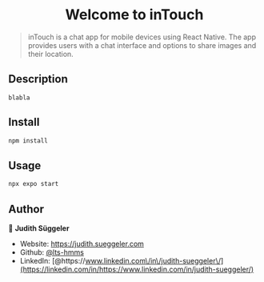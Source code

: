 <h1 align="center">Welcome to inTouch</h1>

> inTouch is a chat app for mobile devices using React Native. The app provides users with a chat interface and options to share images and their location.

## Description

```
blabla
```

## Install

```sh
npm install
```

## Usage

```sh
npx expo start
```

## Author

👤 **Judith Süggeler**

- Website: https://judith.sueggeler.com
- Github: [@lts-hmms](https://github.com/lts-hmms)
- LinkedIn: [@https:\/\/www.linkedin.com\/in\/judith-sueggeler\/](https://linkedin.com/in/https://www.linkedin.com/in/judith-sueggeler/)
